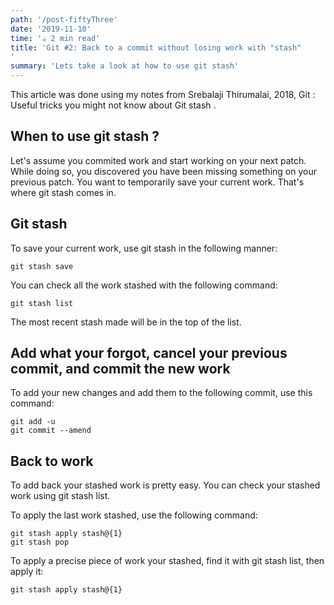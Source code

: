 ```yaml
---
path: '/post-fiftyThree'
date: '2019-11-10'
time: '☕️ 2 min read'
title: 'Git #2: Back to a commit without losing work with "stash"
'
summary: 'Lets take a look at how to use git stash'
---
```


This article was done using my notes from Srebalaji Thirumalai, 2018, Git : Useful tricks you might not know about Git stash .

## When to use git stash ?

Let's assume you commited work and start working on your next patch. While doing so, you discovered you have been missing something on your previous patch.
You want to temporarily save your current work. That's where git stash comes in.

## Git stash

To save your current work, use git stash in the following manner:

```
git stash save

```

You can check all the work stashed with the following command:

```
git stash list

```

The most recent stash made will be in the top of the list.

## Add what your forgot, cancel your previous commit, and commit the new work

To add your new changes and add them to the following commit, use this command:

```
git add -u
git commit --amend
```

## Back to work

To add back your stashed work is pretty easy. You can check your stashed work using git stash list.

To apply the last work stashed, use the following command:

```
git stash apply stash@{1}
git stash pop
```

To apply a precise piece of work your stashed, find it with git stash list, then apply it:

```
git stash apply stash@{1}
```
